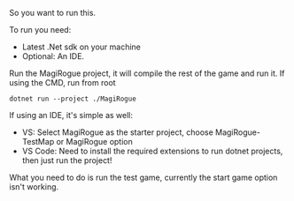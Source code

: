 So you want to run this.

To run you need:
- Latest .Net sdk on your machine
- Optional: An IDE.

Run the MagiRogue project, it will compile the rest of the game and run it.
If using the CMD, run from root
```
dotnet run --project ./MagiRogue
```
If using an IDE, it's simple as well:
- VS: Select MagiRogue as the starter project, choose MagiRogue-TestMap or MagiRogue option
- VS Code: Need to install the required extensions to run dotnet projects, then just run the project!

What you need to do is run the test game, currently the start game option isn't working.
